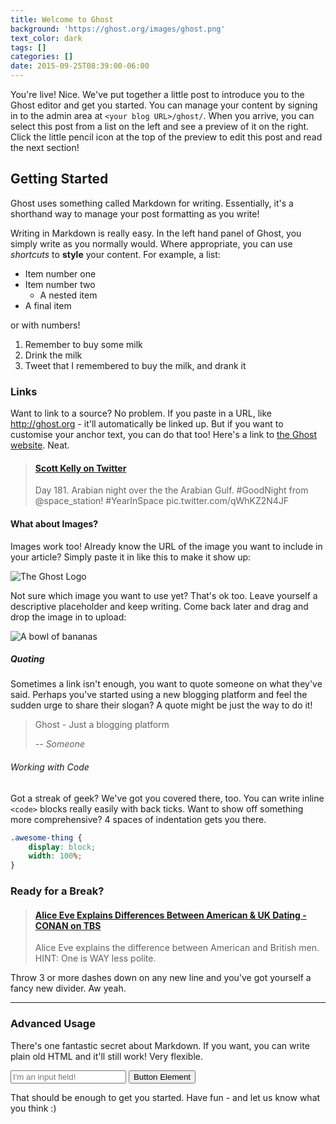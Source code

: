 ```yaml
---
title: Welcome to Ghost
background: 'https://ghost.org/images/ghost.png'
text_color: dark
tags: []
categories: []
date: 2015-09-25T08:39:00-06:00
---
```


You're live! Nice. We've put together a little post to introduce you to the Ghost editor and get you started. You can manage your content by signing in to the admin area at `<your blog URL>/ghost/`. When you arrive, you can select this post from a list on the left and see a preview of it on the right. Click the little pencil icon at the top of the preview to edit this post and read the next section!

## Getting Started

Ghost uses something called Markdown for writing. Essentially, it's a shorthand way to manage your post formatting as you write!

Writing in Markdown is really easy. In the left hand panel of Ghost, you simply write as you normally would. Where appropriate, you can use *shortcuts* to **style** your content. For example, a list:

* Item number one
* Item number two
    * A nested item
* A final item

or with numbers!

1. Remember to buy some milk
2. Drink the milk
3. Tweet that I remembered to buy the milk, and drank it

### Links

Want to link to a source? No problem. If you paste in a URL, like http://ghost.org - it'll automatically be linked up. But if you want to customise your anchor text, you can do that too! Here's a link to [the Ghost website](http://ghost.org). Neat.

<blockquote class="embedly-card" data-card-key="bdfeaf9e6c274fb9a648b7a58a607e12"><h4><a href="https://twitter.com/StationCDRKelly/status/647183788959772672">Scott Kelly on Twitter</a></h4><p>Day 181. Arabian night over the the Arabian Gulf. #GoodNight from @space_station! #YearInSpace pic.twitter.com/qWhKZ2N4JF</p></blockquote>

#### What about Images?

Images work too! Already know the URL of the image you want to include in your article? Simply paste it in like this to make it show up:

![The Ghost Logo](https://ghost.org/images/ghost.png)

Not sure which image you want to use yet? That's ok too. Leave yourself a descriptive placeholder and keep writing. Come back later and drag and drop the image in to upload:

![A bowl of bananas](http://placehold.it/250x450)


##### Quoting

Sometimes a link isn't enough, you want to quote someone on what they've said. Perhaps you've started using a new blogging platform and feel the sudden urge to share their slogan? A quote might be just the way to do it!

> Ghost - Just a blogging platform
> 
> <cite>-- Someone</cite>

###### Working with Code

Got a streak of geek? We've got you covered there, too. You can write inline `<code>` blocks really easily with back ticks. Want to show off something more comprehensive? 4 spaces of indentation gets you there.

```css
.awesome-thing {
    display: block;
    width: 100%;
}
```

### Ready for a Break?

<blockquote class="embedly-card" data-card-key="bdfeaf9e6c274fb9a648b7a58a607e12"><h4><a href="https://www.youtube.com/watch?v=0GgHhOqUrUw">Alice Eve Explains Differences Between American & UK Dating - CONAN on TBS</a></h4><p>Alice Eve explains the difference between American and British men. HINT: One is WAY less polite.</p></blockquote>
<script async src="//cdn.embedly.com/widgets/platform.js" charset="UTF-8"></script>

Throw 3 or more dashes down on any new line and you've got yourself a fancy new divider. Aw yeah.

---

### Advanced Usage

There's one fantastic secret about Markdown. If you want, you can write plain old HTML and it'll still work! Very flexible.

<input type="text" placeholder="I'm an input field!" />
<button class="button-primary">Button Element</button>

That should be enough to get you started. Have fun - and let us know what you think :)